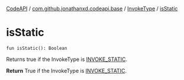 [CodeAPI](../../index.md) / [com.github.jonathanxd.codeapi.base](../index.md) / [InvokeType](index.md) / [isStatic](.)

# isStatic

`fun isStatic(): Boolean`

Returns true if the InvokeType is [INVOKE_STATIC](-i-n-v-o-k-e_-s-t-a-t-i-c.md).

**Return**
True if the InvokeType is [INVOKE_STATIC](-i-n-v-o-k-e_-s-t-a-t-i-c.md).


